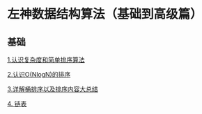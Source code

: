 # 左神数据结构算法（基础到高级篇）
## 基础
[1.认识复杂度和简单排序算法](./notes/基础01.md)

[2.认识O(NlogN)的排序](./notes/基础02.md)

[3.详解桶排序以及排序内容大总结](./notes/基础02.md)

[4. 链表](./notes/基础04.md)



